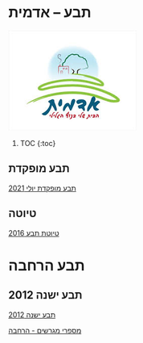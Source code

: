 # תבע – אדמית
![](../images/logo.png "Adamit adamit logo")

1. TOC
{:toc}

## תבע מופקדת
[תבע מופקדת יולי 2021](https://storageblobidan.blob.core.windows.net/public/publish_2016.zip)
## טיוטה
[טיוטת תבע 2016](https://storageblobidan.blob.core.windows.net/public/draft_2016.zip)

# תבע הרחבה
## תבע ישנה 2012
[תבע ישנה 2012](https://storageblobidan.blob.core.windows.net/public/2012_taba_ext_old.pdf)

[מספרי מגרשים - הרחבה](https://storageblobidan.blob.core.windows.net/public/2012_taba_ext_old_cropped.pdf)
